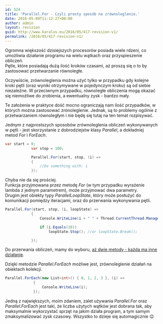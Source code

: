 ```yaml
---
id: 524
title: 'Parallel.For - Czyli prosty sposób na zrównoleglenie.'
date: 2016-05-09T11:12:27+00:00
author: admin
layout: revision
guid: http://www.karalus.eu/2016/05/417-revision-v1/
permalink: /2016/05/417-revision-v1/
---
```

Ogromna większość dzisiejszych procesorów posiada wiele rdzeni, co umożliwia działanie programu na wielu wątkach oraz przyspieszenie obliczeń.  
Pętle, które posiadają dużą ilość kroków czasami, aż proszą się o to by zastosować przetwarzanie równoległe.

Oczywiście, zrównoleglenia można użyć tylko w przypadku gdy kolejne kroki pętli (oraz wyniki otrzymywane w pojedynczym kroku) są od siebie niezależne. W przeciwnym przypadku, równoległe obliczenia mogą okazać się niemożliwe do zrobienia, a ewentualny zysk - bardzo mały.

Te założenia w praktyce dość mocno ograniczają nam ilość przypadków, w których można zastosować zrónoleglenie. Jednak, są to problemy ogólnie z przetwarzaniem równoległym i nie będę się tutaj na ten temat rozpisywać.

Jednym z najprostszych sposobów zrównoleglenia obliczeń wykonywanych w pętli - jest skorzystanie z dobrodziejstw klasy _Parallel_, a dokładniej metod _For_ i _ForEach_.

```csharp
var start = 0;
            var stop = 100;

            Parallel.For(start, stop, (i) =>
            {
                //Do something with: i
            });
```

Chyba nie da się prościej.  
Funkcja przyjmowana przez metodę _For_ (w tym przypadku wyrażenie lambda z jednym parametrem), może przyjmować dwa parametry.  
Drugim jest obiekty typy _ParallelLoopState_, który może posłużyć do komunikacji pomiędzy iteracjami, oraz do przerwania wykonywania pętli.

```csharp
Parallel.For(start, stop, (i, loopState) =>
            {
                Console.WriteLine(i + " " + Thread.CurrentThread.ManagedThreadId);

                if (i.Equals(10))
                    loopState.Stop(); //or loopState.Break();

            });
```

Do przerwania obliczeń, mamy do wyboru, <a href="http://stackoverflow.com/questions/8818203/what-is-difference-between-loopstate-break-loopstate-stop-and-cancellationt" target="_blank">aż dwie metody - każda ma inne działanie</a>.

Dzięki metodzie _Parallel.ForEach_ możliwe jest, zrównoleglenie działań na obiektach kolekcji.

```csharp
Parallel.ForEach(new List<int>() { 0, 1, 2, 3 }, (i) =>
             {
                 Console.WriteLine(i);
             });
```

Jedną z największych, moim zdaniem, zalet używania _Parallel.For_ oraz _Parallel.ForEach_ jest taki, że liczba użytych wątków jest dobrana tak, aby maksymalnie wykorzystać sprzęt na jakim działa program, a tym samym zmaksymalizować zysk czasowy. Wszystko to dzieje się automagicznie 😉